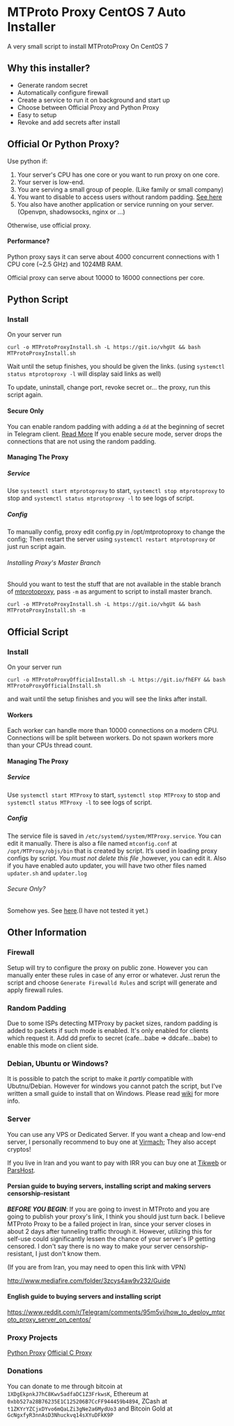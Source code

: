 # MTProto Proxy CentOS 7 Auto Installer
A very small script to install MTProtoProxy On CentOS 7
## Why this installer?
* Generate random secret
* Automatically configure firewall
* Create a service to run it on background and start up
* Choose between Official Proxy and Python Proxy
* Easy to setup
* Revoke and add secrets after install
## Official Or Python Proxy?
Use python if:
1. Your server's CPU has one core or you want to run proxy on one core.
2. Your server is low-end.
3. You are serving a small group of people. (Like family or small company)
4. You want to disable to access users without random padding. [See here](#secure-only)
5. You also have another application or service running on your server. (Openvpn, shadowsocks, nginx or ...)

Otherwise, use official proxy.
#### Performance?
Python proxy says it can serve about 4000 concurrent connections with 1 CPU core (~2.5 GHz) and 1024MB RAM.

Official proxy can serve about 10000 to 16000 connections per core.
## Python Script
### Install
On your server run
```
curl -o MTProtoProxyInstall.sh -L https://git.io/vhgUt && bash MTProtoProxyInstall.sh
```
Wait until the setup finishes, you should be given the links. (using `systemctl status mtprotoproxy -l` will display said links as well)

To update, uninstall, change port, revoke secret or... the proxy, run this script again.
#### Secure Only
You can enable random padding with adding a `dd` at the beginning of secret in Telegram client. [Read More](#random-padding) If you enable secure mode, server drops the connections that are not using the random padding.
#### Managing The Proxy
##### Service
Use `systemctl start mtprotoproxy` to start, `systemctl stop mtprotoproxy` to stop and `systemctl status mtprotoproxy -l` to see logs of script.
##### Config
To manually config, proxy edit config.py in /opt/mtprotoproxy to change the config; Then restart the server using `systemctl restart mtprotoproxy` or just run script again.
###### Installing Proxy's Master Branch
Should you want to test the stuff that are not available in the stable branch of [mtprotoproxy](https://github.com/alexbers/mtprotoproxy), pass `-m` as argument to script to install master branch.
```
curl -o MTProtoProxyInstall.sh -L https://git.io/vhgUt && bash MTProtoProxyInstall.sh -m
```
## Official Script
### Install
On your server run
```
curl -o MTProtoProxyOfficialInstall.sh -L https://git.io/fhEFY && bash MTProtoProxyOfficialInstall.sh
```
and wait until the setup finishes and you will see the links after install.
#### Workers
Each worker can handle more than 10000 connections on a modern CPU. Connections will be split between workers. Do not spawn workers more than your CPUs thread count.
#### Managing The Proxy
##### Service
Use `systemctl start MTProxy` to start, `systemctl stop MTProxy` to stop and `systemctl status MTProxy -l` to see logs of script.
##### Config
The service file is saved in `/etc/systemd/system/MTProxy.service`. You can edit it manually. There is also a file named `mtconfig.conf` at `/opt/MTProxy/objs/bin` that is created by script. It’s used in loading proxy configs by script. *You must not delete this file* ,however, you can edit it. Also if you have enabled auto updater, you will have two other files named `updater.sh` and `updater.log`
###### Secure Only?
Somehow yes. See [here](https://github.com/TelegramMessenger/MTProxy/pull/248).(I have not tested it yet.)
## Other Information
### Firewall
Setup will try to configure the proxy on public zone. However you can manually enter these rules in case of any error or whatever. Just rerun the script and choose `Generate Firewalld Rules` and script will generate and apply firewall rules.
### Random Padding
Due to some ISPs detecting MTProxy by packet sizes, random padding is added to packets if such mode is enabled.
It's only enabled for clients which request it.
Add dd prefix to secret (cafe...babe => ddcafe...babe) to enable this mode on client side.
### Debian, Ubuntu or Windows?
It is possible to patch the script to make it *partly* compatible with Ubutnu/Debian. However for windows you cannot patch the script, but I've written a small guide to install that on Windows. Please read [wiki](https://github.com/HirbodBehnam/MTProtoProxyCentOSInstall/wiki) for more info. 
### Server
You can use any VPS or Dedicated Server. If you want a cheap and low-end server, I personally recommend to buy one at [Virmach](https://virmach.com/); They also accept cryptos!

If you live in Iran and you want to pay with IRR you can buy one at [Tikweb](https://tikweb.ir/) or [ParsHost](https://pars.host/).
#### Persian guide to buying servers, installing script and making servers censorship-resistant
***BEFORE YOU BEGIN***: If you are going to invest in MTProto and you are going to publish your proxy's link, I think you should just turn back. I believe MTProto Proxy to be a failed project in Iran, since your server closes in about 2 days after tunneling traffic through it. However, utilizing this for self-use could significantly lessen the chance of your server's IP getting censored. I don't say there is no way to make your server censorship-resistant, I just don't know them.

(If you are from Iran, you may need to open this link with VPN)

http://www.mediafire.com/folder/3zcys4aw9v232/Guide
#### English guide to buying servers and installing script
https://www.reddit.com/r/Telegram/comments/95m5vi/how_to_deploy_mtproto_proxy_server_on_centos/
### Proxy Projects
[Python Proxy](https://github.com/alexbers/mtprotoproxy)
[Official C Proxy](https://github.com/TelegramMessenger/MTProxy)
### Donations
You can donate to me through bitcoin at `1XDgEkpnkJ7hC8Kwv5adfaDC1Z3FrkwsK`, Ethereum at `0xbb527a28B76235E1C125206B7CcFF944459b4894`, ZCash 
at `t1ZKYrYZCjxDYvo6mQaLZi3gNe2a6MydUo3` and Bitcoin Gold at `GcNgxfyR3nnAsD3Nhuckvq14sXYuDFkK9P`
